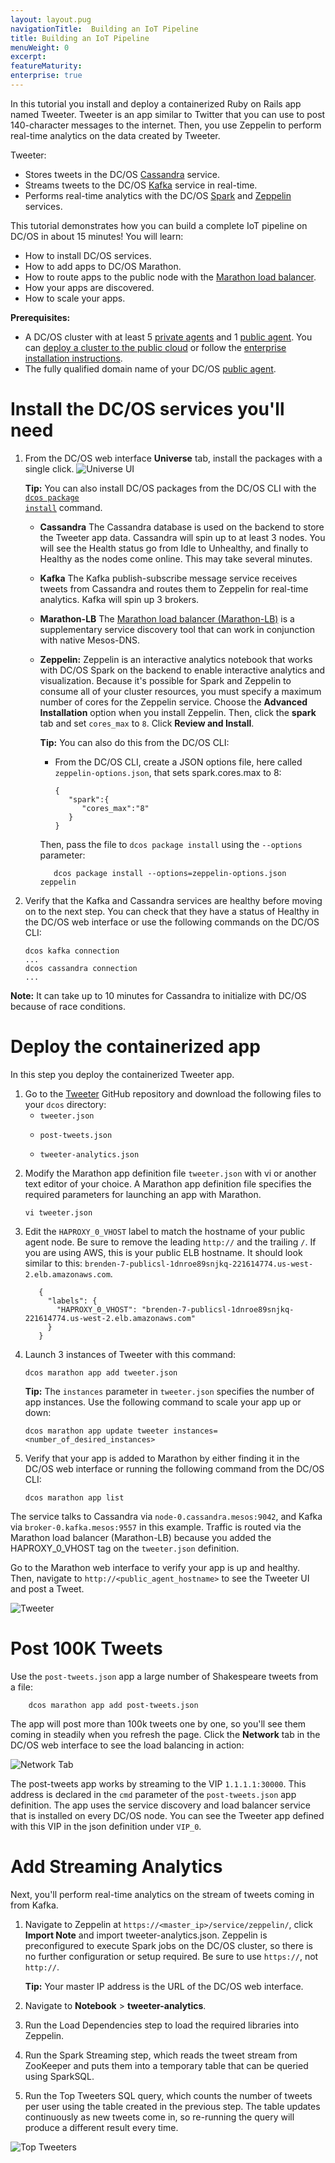 ```yaml
---
layout: layout.pug
navigationTitle:  Building an IoT Pipeline
title: Building an IoT Pipeline
menuWeight: 0
excerpt:
featureMaturity:
enterprise: true
---
```



In this tutorial you install and deploy a containerized Ruby on Rails app named Tweeter. Tweeter is an app similar to Twitter that you can use to post 140-character messages to the internet. Then, you use Zeppelin to perform real-time analytics on the data created by Tweeter.

Tweeter:

<ul>
<li>Stores tweets in the DC/OS <a href="/service-docs/cassandra/">Cassandra</a> service.</li>
<li>Streams tweets to the DC/OS <a href="/service-docs/kafka/">Kafka</a> service in real-time.</li>
<li>Performs real-time analytics with the DC/OS <a href="/service-docs/spark/">Spark</a> and <a href="http://zeppelin.apache.org/">Zeppelin</a> services.</li>
</ul>

This tutorial demonstrates how you can build a complete IoT pipeline on DC/OS in about 15 minutes! You will learn:

<ul>
<li>How to install DC/OS services.</li>
<li>How to add apps to DC/OS Marathon.</li>
<li>How to route apps to the public node with the <a href="https://github.com/mesosphere/marathon-lb">Marathon load balancer</a>.</li>
<li>How your apps are discovered.</li>
<li>How to scale your apps.</li>
</ul>

<strong>Prerequisites:</strong>

<ul>
<li>A DC/OS cluster with at least 5 <a href="/1.7/overview/concepts/">private agents</a> and 1 <a href="/1.7/overview/concepts/">public agent</a>. You can <a href="/1.7/administration/installing/cloud/">deploy a cluster to the public cloud</a> or follow the <a href="/1.7/administration/installing/custom/">enterprise installation instructions</a>.</li>
<li>The fully qualified domain name of your DC/OS <a href="/1.7/overview/concepts/#public">public agent</a>.</li>
</ul>

<h1>Install the DC/OS services you'll need</h1>

<ol>
<li>From the DC/OS web interface <strong>Universe</strong> tab, install the packages with a single click.

<img src="/assets/images/webui-universe-install.png" alt="Universe UI" />

<strong>Tip:</strong> You can also install DC/OS packages from the DC/OS CLI with the <a href="/1.7/usage/cli/command-reference/"><code>dcos package install</code></a> command.

<ul>
<li><strong>Cassandra</strong> The Cassandra database is used on the backend to store the Tweeter app data. Cassandra will spin up to at least 3 nodes. You will see the Health status go from Idle to Unhealthy, and finally to Healthy as the nodes come online. This may take several minutes.</p></li>
<li><strong>Kafka</strong> The Kafka publish-subscribe message service receives tweets from Cassandra and routes them to Zeppelin for real-time analytics. Kafka will spin up 3 brokers.</p></li>
<li><p><strong>Marathon-LB</strong> The <a href="/1.7/usage/service-discovery/marathon-lb/">Marathon load balancer (Marathon-LB)</a> is a supplementary service discovery tool that can work in conjunction with native Mesos-DNS.</p></li>
<li><p><strong>Zeppelin:</strong> Zeppelin is an interactive analytics notebook that works with DC/OS Spark on the backend to enable interactive analytics and visualization. Because it's possible for Spark and Zeppelin to consume all of your cluster resources, you must specify a maximum number of cores for the Zeppelin service. Choose the <strong>Advanced Installation</strong> option when you install Zeppelin. Then, click the <strong>spark</strong> tab and set <code>cores_max</code> to <code>8</code>. Click <strong>Review and Install</strong>.

<strong>Tip:</strong> You can also do this from the DC/OS CLI:

<ul>
<li>From the DC/OS CLI, create a JSON options file, here called <code>zeppelin-options.json</code>, that sets spark.cores.max to 8:

<pre><code>{  
   "spark":{  
      "cores_max":"8"
   }
}
</code></pre></li>
</ul>

Then, pass the file to <code>dcos package install</code> using the <code>--options</code> parameter:

<pre><code>   dcos package install --options=zeppelin-options.json zeppelin
</code></pre></li>
</ul></li>
<li>Verify that the Kafka and Cassandra services are healthy before moving on to the next step. You can check that they have a status of Healthy in the DC/OS web interface or use the following commands on the DC/OS CLI:

<pre><code>dcos kafka connection
...
dcos cassandra connection
...
</code></pre></li>
</ol>

<p><strong>Note:</strong> It can take up to 10 minutes for Cassandra to initialize with DC/OS because of race conditions.

<h1>Deploy the containerized app</h1>

In this step you deploy the containerized Tweeter app.

<ol>
<li>Go to the <a href="https://github.com/mesosphere/tweeter">Tweeter</a> GitHub repository and download the following files to your <code>dcos</code> directory:

<ul>
<li><code>tweeter.json</code></p></li>
<li><code>post-tweets.json</code></p></li>
<li><p><code>tweeter-analytics.json</code></p></li>
</ul></li>
<li><p>Modify the Marathon app definition file <code>tweeter.json</code> with vi or another text editor of your choice. A Marathon app definition file specifies the required parameters for launching an app with Marathon.

<pre><code>vi tweeter.json
</code></pre></li>
<li>Edit the <code>HAPROXY_0_VHOST</code> label to match the hostname of your public agent node. Be sure to remove the leading <code>http://</code> and the trailing <code>/</code>. If you are using AWS, this is your public ELB hostname. It should look similar to this: <code>brenden-7-publicsl-1dnroe89snjkq-221614774.us-west-2.elb.amazonaws.com</code>.

<pre><code>   {
     "labels": {
       "HAPROXY_0_VHOST": "brenden-7-publicsl-1dnroe89snjkq-221614774.us-west-2.elb.amazonaws.com"
     }
   }
</code></pre></li>
<li>Launch 3 instances of Tweeter with this command:

<pre><code>dcos marathon app add tweeter.json
</code></pre>

<strong>Tip:</strong> The <code>instances</code> parameter in <code>tweeter.json</code> specifies the number of app instances. Use the following command to scale your app up or down:

<pre><code>dcos marathon app update tweeter instances=&lt;number_of_desired_instances&gt;
</code></pre></li>
<li>Verify that your app is added to Marathon by either finding it in the DC/OS web interface or running the following command from the DC/OS CLI:

<pre><code>dcos marathon app list
</code></pre></li>
</ol>

<p>The service talks to Cassandra via <code>node-0.cassandra.mesos:9042</code>, and Kafka via <code>broker-0.kafka.mesos:9557</code> in this example. Traffic is routed via the Marathon load balancer (Marathon-LB) because you added the HAPROXY_0_VHOST tag on the <code>tweeter.json</code> definition.

Go to the Marathon web interface to verify your app is up and healthy. Then, navigate to <code>http://&lt;public_agent_hostname&gt;</code> to see the Tweeter UI and post a Tweet.

<img src="/assets/images/tweeter.png" alt="Tweeter" />

<h1>Post 100K Tweets</h1>

Use the <code>post-tweets.json</code> app a large number of Shakespeare tweets from a file:

<pre><code>    dcos marathon app add post-tweets.json
</code></pre>

The app will post more than 100k tweets one by one, so you'll see them coming in steadily when you refresh the page. Click the <strong>Network</strong> tab in the DC/OS web interface to see the load balancing in action:

<img src="/assets/images/network-tab.png" alt="Network Tab" />

The post-tweets app works by streaming to the VIP <code>1.1.1.1:30000</code>. This address is declared in the <code>cmd</code> parameter of the <code>post-tweets.json</code> app definition. The app uses the service discovery and load balancer service that is installed on every DC/OS node. You can see the Tweeter app defined with this VIP in the json definition under <code>VIP_0</code>.

<h1>Add Streaming Analytics</h1>

Next, you'll perform real-time analytics on the stream of tweets coming in from Kafka.

<ol>
<li>Navigate to Zeppelin at <code>https://&lt;master_ip&gt;/service/zeppelin/</code>, click <strong>Import Note</strong> and import tweeter-analytics.json. Zeppelin is preconfigured to execute Spark jobs on the DC/OS cluster, so there is no further configuration or setup required. Be sure to use <code>https://</code>, not <code>http://</code>.

<strong>Tip:</strong> Your master IP address is the URL of the DC/OS web interface.</p></li>
<li>Navigate to <strong>Notebook</strong> > <strong>tweeter-analytics</strong>.</p></li>
<li><p>Run the Load Dependencies step to load the required libraries into Zeppelin.</p></li>
<li><p>Run the Spark Streaming step, which reads the tweet stream from ZooKeeper and puts them into a temporary table that can be queried using SparkSQL.</p></li>
<li><p>Run the Top Tweeters SQL query, which counts the number of tweets per user using the table created in the previous step. The table updates continuously as new tweets come in, so re-running the query will produce a different result every time.</p></li>
</ol>

<p><img src="/assets/images/top-tweeters.png" alt="Top Tweeters" />